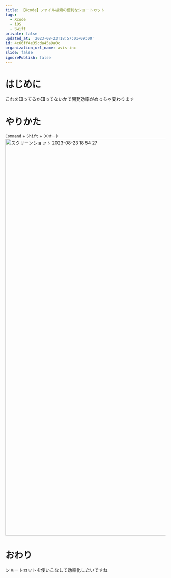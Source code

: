 ```yaml
---
title: 【Xcode】ファイル検索の便利なショートカット
tags:
  - Xcode
  - iOS
  - Swift
private: false
updated_at: '2023-08-23T18:57:01+09:00'
id: 4c66ff4e35cda45a9a0c
organization_url_name: avis-inc
slide: false
ignorePublish: false
---
```

# はじめに
これを知ってるか知ってないかで開発効率がめっちゃ変わります

# やりかた
`Command` + `Shift` + `O(オー)`
<img width="1247" alt="スクリーンショット 2023-08-23 18 54 27" src="https://github.com/SNQ-2001/SNQ-2001/assets/84154073/66aac7e9-b0a5-4e11-b4d7-d75987d72736">

# おわり
ショートカットを使いこなして効率化したいですね
